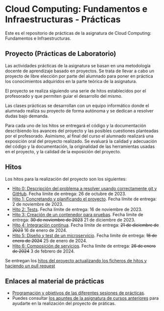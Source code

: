 Cloud Computing: Fundamentos e Infraestructuras - Prácticas
======
Este es el repositorio de prácticas de la asignatura de Cloud Computing: Fundamentos e Infraestructuras.


## Proyecto (Prácticas de Laboratorio)

Las actividades prácticas de la asignatura se basan en una metodología docente de aprendizaje basado en proyectos. Se trata de llevar a cabo un proyecto de libre elección por parte del alumnado para poner en práctica los conocimientos adquiridos en la parte teórica de la asignatura. 

El proyecto se realiza siguiendo una serie de hitos establecidos por el profesorado y que permiten guiar el desarrollo del mismo. 

Las clases prácticas se desarrollan con un equipo informático donde el alumnado realiza su proyecto de forma autónoma y se dedican a resolver dudas bajo demanda.

Para cada uno de los hitos se entregará el código y la documentación describiendo los avances del proyecto y las posibles cuestiones planteadas por el profesorado. Asimismo, al final del curso el alumnado realizará una exposición oral del proyecto realizado. Se evaluará la calidad y adecuación del código y la documentación, la originalidad de las herramientas usadas en el proyecto, y la calidad de la exposición del proyecto.


## Hitos

Los hitos para la realización del proyecto son los siguientes:

* [Hito 0: Descripción del problema a resolver usando correctamente git y GitHub](hitos/0.Repositorio.md). Fecha límite de entrega: 26 de octubre de 2023.
* [Hito 1: Concretando y planificando el proyecto](hitos/1.Infraestructura.md). Fecha límite de entrega: 2 de noviembre de 2023.
* [Hito 2: Tests](hitos/2.Tests.md). Fecha límite de entrega: 16 de noviembre de 2023.
* [Hito 3: Creación de un contenedor para pruebas](hitos/3.Docker.md). Fecha límite de entrega: ~~30 de noviembre de 2023~~ 21 de diciembre de 2023.
* [Hito 4: Integración continua](hitos/4.CI.md). Fecha límite de entrega: ~~21 de diciembre de 2023~~ 16 de enero de 2024.
* [Hito 5: Diseño y test de un microservicio](hitos/5.Microservicio.md). Fecha límite de entrega: ~~18 de enero de 2024~~ 25 de enero de 2024.
* [Hito 6: Composición de servicios](hitos/6.Compose.md). Fecha límite de entrega: ~~26 de enero de 2024~~ 3 de febrero de 2024.

Se entregan los [hitos del proyecto actualizando los ficheros de hitos y haciendo un pull request](proyectos/README.md)


## Enlaces al material de prácticas

* [Programación y objetivos de las diferentes sesiones de prácticas](sesiones/README.md).
* Puedes consultar [los apuntes de la asignatura de cursos anteriores](http://jj.github.io/CC) para ayudarte en la realización del proyecto de práticas.
